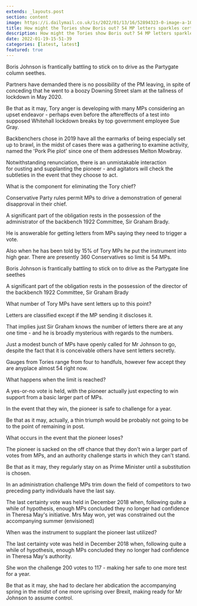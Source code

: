 ```yaml
---
extends: _layouts.post
section: content
image: https://i.dailymail.co.uk/1s/2022/01/13/16/52894323-0-image-a-10_1642092387514.jpg 
title: How might the Tories show Boris out? 54 MP letters sparkles certainty vote 
description: How might the Tories show Boris out? 54 MP letters sparkles certainty vote 
date: 2022-01-19-15-51-39 
categories: [latest, latest] 
featured: true 
--- 
```

Boris Johnson is frantically battling to stick on to drive as the Partygate column seethes.

Partners have demanded there is no possibility of the PM leaving, in spite of conceding that he went to a boozy Downing Street slam at the tallness of lockdown in May 2020.

Be that as it may, Tory anger is developing with many MPs considering an upset endeavor - perhaps even before the aftereffects of a test into supposed Whitehall lockdown breaks by top government employee Sue Gray.

Backbenchers chose in 2019 have all the earmarks of being especially set up to brawl, in the midst of cases there was a gathering to examine activity, named the 'Pork Pie plot' since one of them addresses Melton Mowbray.

Notwithstanding renunciation, there is an unmistakable interaction for ousting and supplanting the pioneer - and agitators will check the subtleties in the event that they choose to act.

What is the component for eliminating the Tory chief?

Conservative Party rules permit MPs to drive a demonstration of general disapproval in their chief.

A significant part of the obligation rests in the possession of the administrator of the backbench 1922 Committee, Sir Graham Brady.

He is answerable for getting letters from MPs saying they need to trigger a vote.

Also when he has been told by 15% of Tory MPs he put the instrument into high gear. There are presently 360 Conservatives so limit is 54 MPs.

Boris Johnson is frantically battling to stick on to drive as the Partygate line seethes

A significant part of the obligation rests in the possession of the director of the backbench 1922 Committee, Sir Graham Brady

What number of Tory MPs have sent letters up to this point?

Letters are classified except if the MP sending it discloses it.

That implies just Sir Graham knows the number of letters there are at any one time - and he is broadly mysterious with regards to the numbers.

Just a modest bunch of MPs have openly called for Mr Johnson to go, despite the fact that it is conceivable others have sent letters secretly.

Gauges from Tories range from four to handfuls, however few accept they are anyplace almost 54 right now.

What happens when the limit is reached?

A yes-or-no vote is held, with the pioneer actually just expecting to win support from a basic larger part of MPs.

In the event that they win, the pioneer is safe to challenge for a year.

Be that as it may, actually, a thin triumph would be probably not going to be to the point of remaining in post.

What occurs in the event that the pioneer loses?

The pioneer is sacked on the off chance that they don't win a larger part of votes from MPs, and an authority challenge starts in which they can't stand.

Be that as it may, they regularly stay on as Prime Minister until a substitution is chosen.

In an administration challenge MPs trim down the field of competitors to two preceding party individuals have the last say.

The last certainty vote was held in December 2018 when, following quite a while of hypothesis, enough MPs concluded they no longer had confidence in Theresa May's initiative. Mrs May won, yet was constrained out the accompanying summer (envisioned)

When was the instrument to supplant the pioneer last utilized?

The last certainty vote was held in December 2018 when, following quite a while of hypothesis, enough MPs concluded they no longer had confidence in Theresa May's authority.

She won the challenge 200 votes to 117 - making her safe to one more test for a year.

Be that as it may, she had to declare her abdication the accompanying spring in the midst of one more uprising over Brexit, making ready for Mr Johnson to assume control.